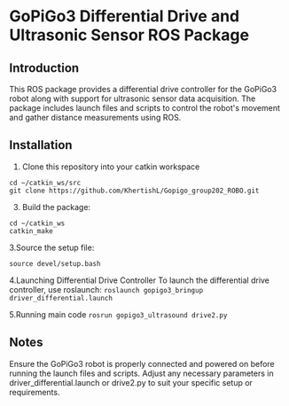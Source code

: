 # GoPiGo3 Differential Drive and Ultrasonic Sensor ROS Package
## Introduction
This ROS package provides a differential drive controller for the GoPiGo3 robot along with support for ultrasonic sensor data acquisition. The package includes launch files and scripts to control the robot's movement and gather distance measurements using ROS.

## Installation
1. Clone this repository into your catkin workspace
```
cd ~/catkin_ws/src
git clone https://github.com/KhertishL/Gopigo_group202_ROBO.git
```

3. Build the package:
   
```
cd ~/catkin_ws
catkin_make
```

3.Source the setup file:

```
source devel/setup.bash
```

4.Launching Differential Drive Controller
To launch the differential drive controller, use roslaunch:
`roslaunch gopigo3_bringup driver_differential.launch`

5.Running main code
`rosrun gopigo3_ultrasound drive2.py`

## Notes
Ensure the GoPiGo3 robot is properly connected and powered on before running the launch files and scripts.
Adjust any necessary parameters in driver_differential.launch or drive2.py to suit your specific setup or requirements.





